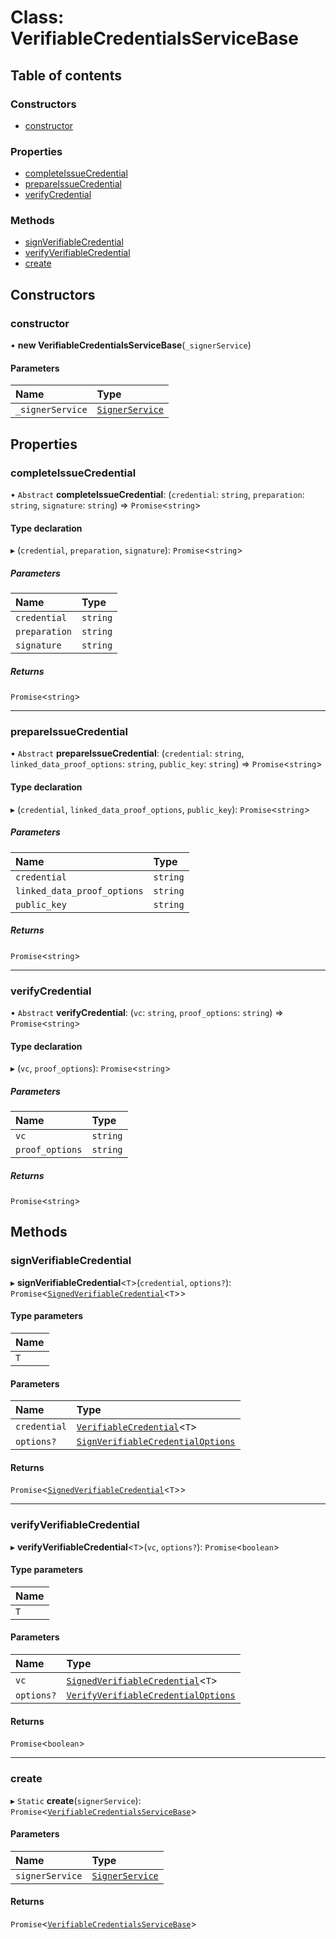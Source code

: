 # Class: VerifiableCredentialsServiceBase

## Table of contents

### Constructors

- [constructor](VerifiableCredentialsServiceBase.md#constructor)

### Properties

- [completeIssueCredential](VerifiableCredentialsServiceBase.md#completeissuecredential)
- [prepareIssueCredential](VerifiableCredentialsServiceBase.md#prepareissuecredential)
- [verifyCredential](VerifiableCredentialsServiceBase.md#verifycredential)

### Methods

- [signVerifiableCredential](VerifiableCredentialsServiceBase.md#signverifiablecredential)
- [verifyVerifiableCredential](VerifiableCredentialsServiceBase.md#verifyverifiablecredential)
- [create](VerifiableCredentialsServiceBase.md#create)

## Constructors

### constructor

• **new VerifiableCredentialsServiceBase**(`_signerService`)

#### Parameters

| Name | Type |
| :------ | :------ |
| `_signerService` | [`SignerService`](SignerService.md) |

## Properties

### completeIssueCredential

• `Abstract` **completeIssueCredential**: (`credential`: `string`, `preparation`: `string`, `signature`: `string`) => `Promise`<`string`\>

#### Type declaration

▸ (`credential`, `preparation`, `signature`): `Promise`<`string`\>

##### Parameters

| Name | Type |
| :------ | :------ |
| `credential` | `string` |
| `preparation` | `string` |
| `signature` | `string` |

##### Returns

`Promise`<`string`\>

___

### prepareIssueCredential

• `Abstract` **prepareIssueCredential**: (`credential`: `string`, `linked_data_proof_options`: `string`, `public_key`: `string`) => `Promise`<`string`\>

#### Type declaration

▸ (`credential`, `linked_data_proof_options`, `public_key`): `Promise`<`string`\>

##### Parameters

| Name | Type |
| :------ | :------ |
| `credential` | `string` |
| `linked_data_proof_options` | `string` |
| `public_key` | `string` |

##### Returns

`Promise`<`string`\>

___

### verifyCredential

• `Abstract` **verifyCredential**: (`vc`: `string`, `proof_options`: `string`) => `Promise`<`string`\>

#### Type declaration

▸ (`vc`, `proof_options`): `Promise`<`string`\>

##### Parameters

| Name | Type |
| :------ | :------ |
| `vc` | `string` |
| `proof_options` | `string` |

##### Returns

`Promise`<`string`\>

## Methods

### signVerifiableCredential

▸ **signVerifiableCredential**<`T`\>(`credential`, `options?`): `Promise`<[`SignedVerifiableCredential`](../interfaces/SignedVerifiableCredential.md)<`T`\>\>

#### Type parameters

| Name |
| :------ |
| `T` |

#### Parameters

| Name | Type |
| :------ | :------ |
| `credential` | [`VerifiableCredential`](../interfaces/VerifiableCredential.md)<`T`\> |
| `options?` | [`SignVerifiableCredentialOptions`](../interfaces/SignVerifiableCredentialOptions.md) |

#### Returns

`Promise`<[`SignedVerifiableCredential`](../interfaces/SignedVerifiableCredential.md)<`T`\>\>

___

### verifyVerifiableCredential

▸ **verifyVerifiableCredential**<`T`\>(`vc`, `options?`): `Promise`<`boolean`\>

#### Type parameters

| Name |
| :------ |
| `T` |

#### Parameters

| Name | Type |
| :------ | :------ |
| `vc` | [`SignedVerifiableCredential`](../interfaces/SignedVerifiableCredential.md)<`T`\> |
| `options?` | [`VerifyVerifiableCredentialOptions`](../interfaces/VerifyVerifiableCredentialOptions.md) |

#### Returns

`Promise`<`boolean`\>

___

### create

▸ `Static` **create**(`signerService`): `Promise`<[`VerifiableCredentialsServiceBase`](VerifiableCredentialsServiceBase.md)\>

#### Parameters

| Name | Type |
| :------ | :------ |
| `signerService` | [`SignerService`](SignerService.md) |

#### Returns

`Promise`<[`VerifiableCredentialsServiceBase`](VerifiableCredentialsServiceBase.md)\>
